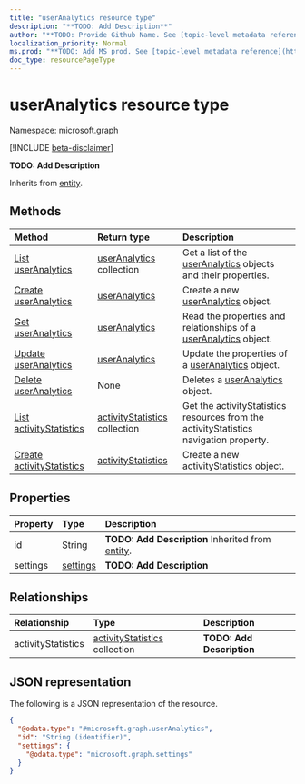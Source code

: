 ```yaml
---
title: "userAnalytics resource type"
description: "**TODO: Add Description**"
author: "**TODO: Provide Github Name. See [topic-level metadata reference](https://msgo.azurewebsites.net/add/document/guidelines/metadata.html#topic-level-metadata)**"
localization_priority: Normal
ms.prod: "**TODO: Add MS prod. See [topic-level metadata reference](https://msgo.azurewebsites.net/add/document/guidelines/metadata.html#topic-level-metadata)**"
doc_type: resourcePageType
---
```


# userAnalytics resource type

Namespace: microsoft.graph

[!INCLUDE [beta-disclaimer](../../includes/beta-disclaimer.md)]

**TODO: Add Description**


Inherits from [entity](../resources/entity.md).

## Methods
|Method|Return type|Description|
|:---|:---|:---|
|[List userAnalytics](../api/useranalytics-list.md)|[userAnalytics](../resources/useranalytics.md) collection|Get a list of the [userAnalytics](../resources/useranalytics.md) objects and their properties.|
|[Create userAnalytics](../api/useranalytics-create.md)|[userAnalytics](../resources/useranalytics.md)|Create a new [userAnalytics](../resources/useranalytics.md) object.|
|[Get userAnalytics](../api/useranalytics-get.md)|[userAnalytics](../resources/useranalytics.md)|Read the properties and relationships of a [userAnalytics](../resources/useranalytics.md) object.|
|[Update userAnalytics](../api/useranalytics-update.md)|[userAnalytics](../resources/useranalytics.md)|Update the properties of a [userAnalytics](../resources/useranalytics.md) object.|
|[Delete userAnalytics](../api/useranalytics-delete.md)|None|Deletes a [userAnalytics](../resources/useranalytics.md) object.|
|[List activityStatistics](../api/useranalytics-list-activitystatistics.md)|[activityStatistics](../resources/activitystatistics.md) collection|Get the activityStatistics resources from the activityStatistics navigation property.|
|[Create activityStatistics](../api/useranalytics-post-activitystatistics.md)|[activityStatistics](../resources/activitystatistics.md)|Create a new activityStatistics object.|

## Properties
|Property|Type|Description|
|:---|:---|:---|
|id|String|**TODO: Add Description** Inherited from [entity](../resources/entity.md).|
|settings|[settings](../resources/settings.md)|**TODO: Add Description**|

## Relationships
|Relationship|Type|Description|
|:---|:---|:---|
|activityStatistics|[activityStatistics](../resources/activitystatistics.md) collection|**TODO: Add Description**|

## JSON representation
The following is a JSON representation of the resource.
<!-- {
  "blockType": "resource",
  "keyProperty": "id",
  "@odata.type": "microsoft.graph.userAnalytics",
  "baseType": "microsoft.graph.entity",
  "openType": false
}
-->
``` json
{
  "@odata.type": "#microsoft.graph.userAnalytics",
  "id": "String (identifier)",
  "settings": {
    "@odata.type": "microsoft.graph.settings"
  }
}
```


